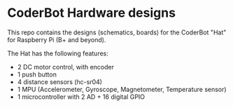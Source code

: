 # CoderBot Hardware designs

This repo contains the designs (schematics, boards) for the CoderBot "Hat" for Raspberry Pi (B+ and beyond).

The Hat has the following features:

- 2 DC motor control, with encoder
- 1 push button
- 4 distance sensors (hc-sr04)
- 1 MPU (Accelerometer, Gyroscope, Magnetometer, Temperature sensor)
- 1 microcontroller with 2 AD + 16 digital GPIO
